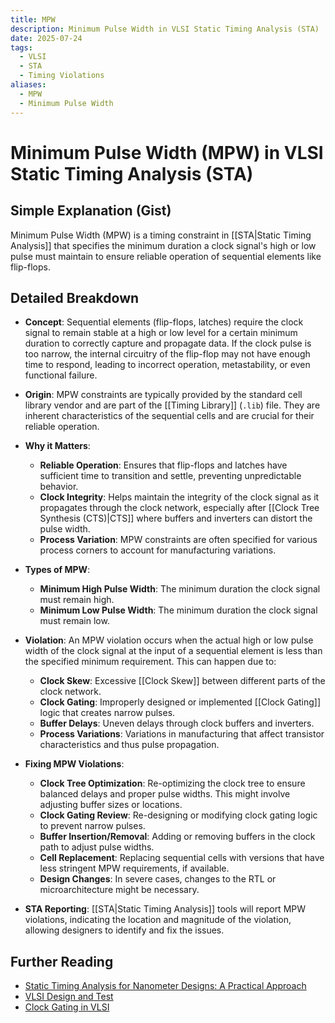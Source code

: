 ```yaml
---
title: MPW
description: Minimum Pulse Width in VLSI Static Timing Analysis (STA)
date: 2025-07-24
tags:
  - VLSI
  - STA
  - Timing Violations
aliases:
  - MPW
  - Minimum Pulse Width
---
```


# Minimum Pulse Width (MPW) in VLSI Static Timing Analysis (STA)

## Simple Explanation (Gist)
Minimum Pulse Width (MPW) is a timing constraint in [[STA|Static Timing Analysis]] that specifies the minimum duration a clock signal's high or low pulse must maintain to ensure reliable operation of sequential elements like flip-flops.

## Detailed Breakdown

*   **Concept**: Sequential elements (flip-flops, latches) require the clock signal to remain stable at a high or low level for a certain minimum duration to correctly capture and propagate data. If the clock pulse is too narrow, the internal circuitry of the flip-flop may not have enough time to respond, leading to incorrect operation, metastability, or even functional failure.

*   **Origin**: MPW constraints are typically provided by the standard cell library vendor and are part of the [[Timing Library]] (`.lib`) file. They are inherent characteristics of the sequential cells and are crucial for their reliable operation.

*   **Why it Matters**: 
    *   **Reliable Operation**: Ensures that flip-flops and latches have sufficient time to transition and settle, preventing unpredictable behavior.
    *   **Clock Integrity**: Helps maintain the integrity of the clock signal as it propagates through the clock network, especially after [[Clock Tree Synthesis (CTS)|CTS]] where buffers and inverters can distort the pulse width.
    *   **Process Variation**: MPW constraints are often specified for various process corners to account for manufacturing variations.

*   **Types of MPW**: 
    *   **Minimum High Pulse Width**: The minimum duration the clock signal must remain high.
    *   **Minimum Low Pulse Width**: The minimum duration the clock signal must remain low.

*   **Violation**: An MPW violation occurs when the actual high or low pulse width of the clock signal at the input of a sequential element is less than the specified minimum requirement. This can happen due to:
    *   **Clock Skew**: Excessive [[Clock Skew]] between different parts of the clock network.
    *   **Clock Gating**: Improperly designed or implemented [[Clock Gating]] logic that creates narrow pulses.
    *   **Buffer Delays**: Uneven delays through clock buffers and inverters.
    *   **Process Variations**: Variations in manufacturing that affect transistor characteristics and thus pulse propagation.

*   **Fixing MPW Violations**: 
    *   **Clock Tree Optimization**: Re-optimizing the clock tree to ensure balanced delays and proper pulse widths. This might involve adjusting buffer sizes or locations.
    *   **Clock Gating Review**: Re-designing or modifying clock gating logic to prevent narrow pulses.
    *   **Buffer Insertion/Removal**: Adding or removing buffers in the clock path to adjust pulse widths.
    *   **Cell Replacement**: Replacing sequential cells with versions that have less stringent MPW requirements, if available.
    *   **Design Changes**: In severe cases, changes to the RTL or microarchitecture might be necessary.

*   **STA Reporting**: [[STA|Static Timing Analysis]] tools will report MPW violations, indicating the location and magnitude of the violation, allowing designers to identify and fix the issues.

## Further Reading

*   [Static Timing Analysis for Nanometer Designs: A Practical Approach](https://www.amazon.com/Static-Timing-Analysis-Nanometer-Designs/dp/0387257027)
*   [VLSI Design and Test](https://www.amazon.com/VLSI-Design-Test-S-K-Kataria/dp/818527403X)
*   [Clock Gating in VLSI](https://www.vlsi-expert.com/2018/01/clock-gating-in-vlsi.html)